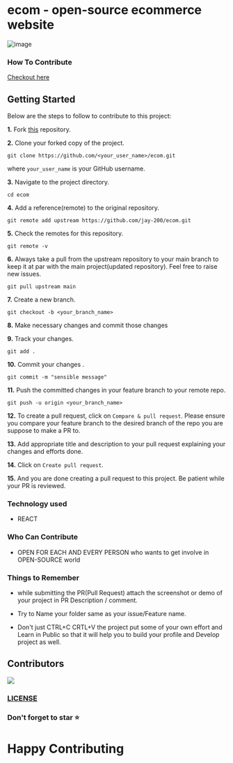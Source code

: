 # ecom - open-source ecommerce website


![image](https://user-images.githubusercontent.com/61630442/194936308-4470a13c-38ac-4449-bfbf-308ca9860b92.png)


### How To Contribute

[Checkout here](https://github.com/jay-2000/ecom/blob/main/CONTRIBUTING.md)

## Getting Started

Below are the steps to follow to contribute to this project:

**1.** Fork [this](https://github.com/jay-2000/ecom) repository.

**2.** Clone your forked copy of the project.

```
git clone https://github.com/<your_user_name>/ecom.git
```

where `your_user_name` is your GitHub username.

**3.** Navigate to the project directory.

```
cd ecom
```

**4.** Add a reference(remote) to the original repository.

```
git remote add upstream https://github.com/jay-200/ecom.git
```

**5.** Check the remotes for this repository.

```
git remote -v
```

**6.** Always take a pull from the upstream repository to your main branch to keep it at par with the main project(updated repository). Feel free to raise new issues.

```
git pull upstream main
```

**7.** Create a new branch.

```
git checkout -b <your_branch_name>
```

**8.** Make necessary changes and commit those changes

**9.** Track your changes.

```
git add .
```

**10.** Commit your changes .

```
git commit -m "sensible message"
```

**11.** Push the committed changes in your feature branch to your remote repo.

```
git push -u origin <your_branch_name>
```

**12.** To create a pull request, click on `Compare & pull request`. Please ensure you compare your feature branch to the desired branch of the repo you are suppose to make a PR to.

**13.** Add appropriate title and description to your pull request explaining your changes and efforts done.

**14.** Click on `Create pull request`.

**15.** And you are done creating a pull request to this project. Be patient while your PR is reviewed.


### Technology used

- REACT

### Who Can Contribute

- OPEN FOR EACH AND EVERY PERSON who wants to get involve in OPEN-SOURCE world

### Things to Remember

- while submitting the PR(Pull Request) attach the screenshot or demo of your project in PR Description / comment.

- Try to Name your folder same as your issue/Feature name.

- Don't just CTRL+C CRTL+V the project put some of your own effort and Learn in Public so that it will help you to build your profile and Develop project as well.

## Contributors

<a href="https://github.com/gn009/hack/graphs/contributors">
  <img src="https://contrib.rocks/image?repo=jay-2000/ecom" />
</a>

### [LICENSE](https://github.com/jay-2000/ecom/blob/main/LICENSE)

### Don't forget to star  ⭐

# Happy Contributing
